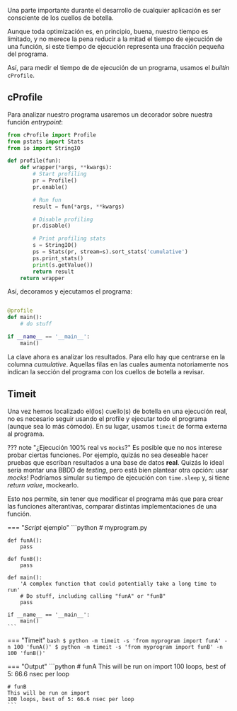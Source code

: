 Una parte importante durante el desarrollo de cualquier aplicación es ser consciente de los cuellos de botella.

Aunque toda optimización es, en principio, buena, nuestro tiempo es limitado, y no merece la pena reducir a la mitad el tiempo de ejecución de una función, si este tiempo de ejecución representa una fracción pequeña del programa.

Así, para medir el tiempo de de ejecución de un programa, usamos el *builtin* `cProfile`.

## cProfile
Para analizar nuestro programa usaremos un decorador sobre nuestra función *entrypoint*:

```python
from cProfile import Profile
from pstats import Stats
from io import StringIO

def profile(fun):
    def wrapper(*args, **kwargs):
        # Start profiling
        pr = Profile()
        pr.enable()

        # Run fun
        result = fun(*args, **kwargs)

        # Disable profiling
        pr.disable()

        # Print profiling stats
        s = StringIO()
        ps = Stats(pr, stream=s).sort_stats('cumulative')
        ps.print_stats()
        print(s.getValue())
        return result
    return wrapper
```

Así, decoramos y ejecutamos el programa:
```python

@profile
def main():
    # do stuff

if __name__ == '__main__':
    main()
```

La clave ahora es analizar los resultados. Para ello hay que centrarse en la columna *cumulative*. Aquellas filas en las cuales aumenta notoriamente nos indican la sección del programa con los cuellos de botella a revisar.

## Timeit
Una vez hemos localizado el(los) cuello(s) de botella en una ejecución real, no es necesario seguir usando el profile y ejecutar todo el programa (aunque sea lo más cómodo). En su lugar, usamos `timeit` de forma externa al programa.

??? note "¿Ejecución 100% real vs `mocks`?"
    Es posible que no nos interese probar ciertas funciones. Por ejemplo, quizás no sea deseable hacer pruebas que escriban resultados a una base de datos **real**.
    Quizás lo ideal sería montar una BBDD de *testing*, pero está bien plantear otra opción: usar *mocks*!
    Podríamos simular su tiempo de ejecución con `time.sleep` y, si tiene *return value*, mockearlo.

Esto nos permite, sin tener que modificar el programa más que para crear las funciones alterantivas, comparar distintas implementaciones de una función.

=== "*Script* ejemplo"
    ```python
    # myprogram.py

    def funA():
        pass

    def funB():
        pass

    def main():
        'A complex function that could potentially take a long time to run'
        # Do stuff, including calling "funA" or "funB"
        pass

    if __name__ == '__main__':
        main()
    ```

=== "Timeit"
    ```bash
    $ python -m timeit -s 'from myprogram import funA' -n 100 'funA()'
    $ python -m timeit -s 'from myprogram import funB' -n 100 'funB()'
    ```

=== "Output"
    ```python
    # funA
    This will be run on import
    100 loops, best of 5: 66.6 nsec per loop

    # funB
    This will be run on import
    100 loops, best of 5: 66.6 nsec per loop
    ```
